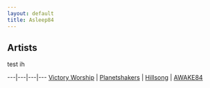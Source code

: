 ```yaml
---
layout: default
title: Asleep84
---
```


## Artists
test ih

---|---|---|---
[Victory Worship](/artists/victory) | [Planetshakers](/artists/planetshakers) | [Hillsong](/artists/hillsong) | [AWAKE84](/artists/a84)
